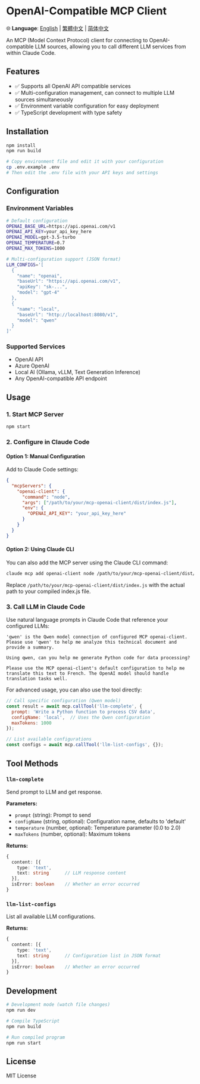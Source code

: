 # OpenAI-Compatible MCP Client

🌐 **Language**: [English](README.md) | [繁體中文](README_zh-TW.md) | [简体中文](README_zh-CN.md)

An MCP (Model Context Protocol) client for connecting to OpenAI-compatible LLM sources, allowing you to call different LLM services from within Claude Code.

## Features

- ✅ Supports all OpenAI API compatible services
- ✅ Multi-configuration management, can connect to multiple LLM sources simultaneously
- ✅ Environment variable configuration for easy deployment
- ✅ TypeScript development with type safety

## Installation

```bash
npm install
npm run build

# Copy environment file and edit it with your configuration
cp .env.example .env
# Then edit the .env file with your API keys and settings
```

## Configuration

### Environment Variables

```bash
# Default configuration
OPENAI_BASE_URL=https://api.openai.com/v1
OPENAI_API_KEY=your_api_key_here
OPENAI_MODEL=gpt-3.5-turbo
OPENAI_TEMPERATURE=0.7
OPENAI_MAX_TOKENS=1000

# Multi-configuration support (JSON format)
LLM_CONFIGS='[
  {
    "name": "openai",
    "baseUrl": "https://api.openai.com/v1",
    "apiKey": "sk-...",
    "model": "gpt-4"
  },
  {
    "name": "local",
    "baseUrl": "http://localhost:8080/v1",
    "model": "qwen"
  }
]'
```

### Supported Services

- OpenAI API
- Azure OpenAI
- Local AI (Ollama, vLLM, Text Generation Inference)
- Any OpenAI-compatible API endpoint

## Usage

### 1. Start MCP Server

```bash
npm start
```

### 2. Configure in Claude Code

#### Option 1: Manual Configuration
Add to Claude Code settings:

```json
{
  "mcpServers": {
    "openai-client": {
      "command": "node",
      "args": ["/path/to/your/mcp-openai-client/dist/index.js"],
      "env": {
        "OPENAI_API_KEY": "your_api_key_here"
      }
    }
  }
}
```

#### Option 2: Using Claude CLI
You can also add the MCP server using the Claude CLI command:

```bash
claude mcp add openai-client node /path/to/your/mcp-openai-client/dist/index.js
```

Replace `/path/to/your/mcp-openai-client/dist/index.js` with the actual path to your compiled index.js file.

### 3. Call LLM in Claude Code

Use natural language prompts in Claude Code that reference your configured LLMs:

```
'qwen' is the Qwen model connection of configured MCP openai-client. Please use 'qwen' to help me analyze this technical document and provide a summary.
```

```
Using qwen, can you help me generate Python code for data processing? 
```

```
Please use the MCP openai-client's default configuration to help me translate this text to French. The OpenAI model should handle translation tasks well.
```

For advanced usage, you can also use the tool directly:

```javascript
// Call specific configuration (Qwen model)
const result = await mcp.callTool('llm-complete', {
  prompt: 'Write a Python function to process CSV data',
  configName: 'local',  // Uses the Qwen configuration
  maxTokens: 1000
});

// List available configurations
const configs = await mcp.callTool('llm-list-configs', {});
```

## Tool Methods

### `llm-complete`

Send prompt to LLM and get response.

**Parameters:**
- `prompt` (string): Prompt to send
- `configName` (string, optional): Configuration name, defaults to 'default'
- `temperature` (number, optional): Temperature parameter (0.0 to 2.0)
- `maxTokens` (number, optional): Maximum tokens

**Returns:**
```typescript
{
  content: [{
    type: 'text',
    text: string      // LLM response content
  }],
  isError: boolean    // Whether an error occurred
}
```

### `llm-list-configs`

List all available LLM configurations.

**Returns:**
```typescript
{
  content: [{
    type: 'text',
    text: string      // Configuration list in JSON format
  }],
  isError: boolean    // Whether an error occurred
}
```

## Development

```bash
# Development mode (watch file changes)
npm run dev

# Compile TypeScript
npm run build

# Run compiled program
npm run start
```

## License

MIT License
